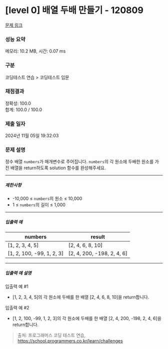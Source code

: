 # [level 0] 배열 두배 만들기 - 120809 

[문제 링크](https://school.programmers.co.kr/learn/courses/30/lessons/120809) 

### 성능 요약

메모리: 10.2 MB, 시간: 0.07 ms

### 구분

코딩테스트 연습 > 코딩테스트 입문

### 채점결과

정확성: 100.0<br/>합계: 100.0 / 100.0

### 제출 일자

2024년 11월 05일 19:32:03

### 문제 설명

<p>정수 배열 <code>numbers</code>가 매개변수로 주어집니다. <code>numbers</code>의 각 원소에 두배한 원소를 가진 배열을 return하도록 solution 함수를 완성해주세요.</p>

<hr>

<h5>제한사항</h5>

<ul>
<li>-10,000 ≤ <code>numbers</code>의 원소 ≤ 10,000</li>
<li>1 ≤ <code>numbers</code>의 길이 ≤ 1,000</li>
</ul>

<hr>

<h5>입출력 예</h5>
<table class="table">
        <thead><tr>
<th>numbers</th>
<th>result</th>
</tr>
</thead>
        <tbody><tr>
<td>[1, 2, 3, 4, 5]</td>
<td>[2, 4, 6, 8, 10]</td>
</tr>
<tr>
<td>[1, 2, 100, -99, 1, 2, 3]</td>
<td>[2, 4, 200, -198, 2, 4, 6]</td>
</tr>
</tbody>
      </table>
<hr>

<h5>입출력 예 설명</h5>

<p>입출력 예 #1</p>

<ul>
<li>[1, 2, 3, 4, 5]의 각 원소에 두배를 한 배열 [2, 4, 6, 8, 10]을 return합니다.</li>
</ul>

<p>입출력 예 #2</p>

<ul>
<li>[1, 2, 100, -99, 1, 2, 3]의 각 원소에 두배를 한 배열 [2, 4, 200, -198, 2, 4, 6]을 return합니다.</li>
</ul>


> 출처: 프로그래머스 코딩 테스트 연습, https://school.programmers.co.kr/learn/challenges